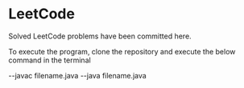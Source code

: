 # LeetCode
Solved LeetCode problems have been committed here.

To execute the program, clone the repository and execute the below command in the terminal

--javac filename.java
--java filename.java